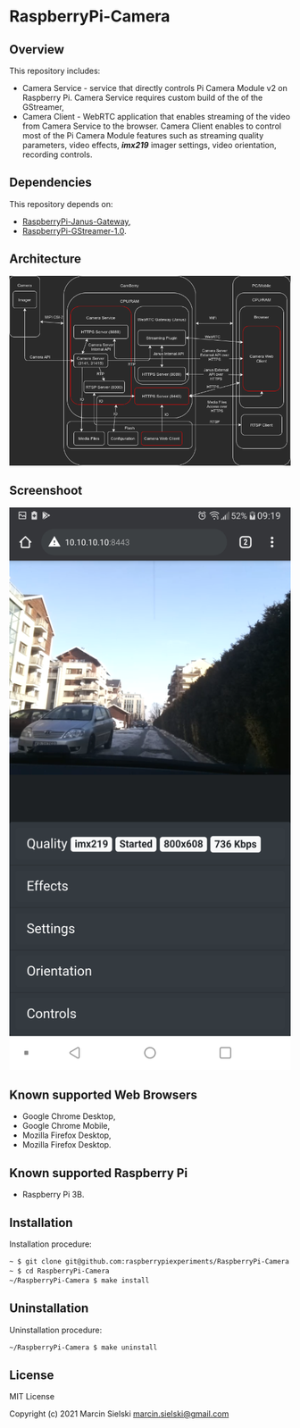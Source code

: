 # RaspberryPi-Camera

## Overview

This repository includes:
* Camera Service - service that directly controls Pi Camera Module v2 on 
Raspberry Pi. Camera Service requires custom build of the of the GStreamer,
* Camera Client - WebRTC application that enables streaming of the video from
Camera Service to the browser. Camera Client enables to control most of the Pi 
Camera Module features such as streaming quality parameters, video effects, 
__*imx219*__ imager settings, video orientation, recording controls.

## Dependencies

This repository depends on:
* [RaspberryPi-Janus-Gateway](https://github.com/raspberrypiexperiments/RaspberryPi-Janus-Gateway),
* [RaspberryPi-GStreamer-1.0](https://github.com/raspberrypiexperiments/RaspberryPi-GStreamer-1.0).


## Architecture

![CamBerry Architecture](doc/CamBerry_Camera.png)

## Screenshoot

![CamBerry Web Client](doc/Screenshot_20210220-091910.png)

## Known supported Web Browsers

* Google Chrome Desktop,
* Google Chrome Mobile,
* Mozilla Firefox Desktop,
* Mozilla Firefox Desktop.

## Known supported Raspberry Pi

* Raspberry Pi 3B.

## Installation

Installation procedure:

```bash
~ $ git clone git@github.com:raspberrypiexperiments/RaspberryPi-Camera.git
~ $ cd RaspberryPi-Camera
~/RaspberryPi-Camera $ make install
```

## Uninstallation

Uninstallation procedure:

```bash
~/RaspberryPi-Camera $ make uninstall
```

## License

MIT License

Copyright (c) 2021 Marcin Sielski <marcin.sielski@gmail.com>